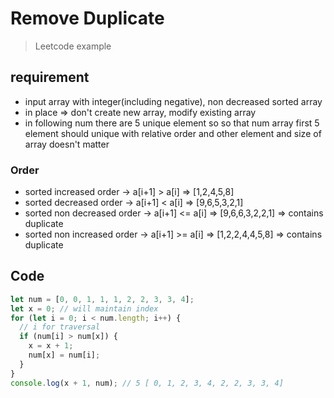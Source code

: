 # Remove Duplicate

> Leetcode example

## requirement

- input array with integer(including negative), non decreased sorted array
- in place => don't create new array, modify existing array
- in following num there are 5 unique element so so that num array first 5 element should unique with relative order and other element and size of array doesn't matter

### Order

- sorted increased order -> a[i+1] > a[i] => [1,2,4,5,8]
- sorted decreased order -> a[i+1] < a[i] => [9,6,5,3,2,1]
- sorted non decreased order -> a[i+1] <= a[i] => [9,6,6,3,2,2,1] => contains duplicate
- sorted non increased order -> a[i+1] >= a[i] => [1,2,2,4,4,5,8] => contains duplicate

## Code

```js
let num = [0, 0, 1, 1, 1, 2, 2, 3, 3, 4];
let x = 0; // will maintain index
for (let i = 0; i < num.length; i++) {
  // i for traversal
  if (num[i] > num[x]) {
    x = x + 1;
    num[x] = num[i];
  }
}
console.log(x + 1, num); // 5 [ 0, 1, 2, 3, 4, 2, 2, 3, 3, 4]
```
